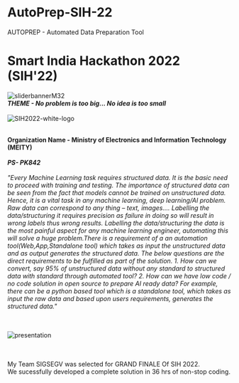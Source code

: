 # AutoPrep-SIH-22

AUTOPREP - Automated Data Preparation Tool
</br>
# Smart India Hackathon 2022 (SIH'22)
![sliderbannerM32](https://user-images.githubusercontent.com/103782863/222292997-1b1b68cb-6ef7-4dbc-8c6d-7921da238f59.jpg)
</br>
<b><i>THEME - No problem is too big... No idea is too small</b></i>
</br>
</br>
![SIH2022-white-logo](https://user-images.githubusercontent.com/103782863/222292929-1dcd8417-f32f-4a9b-9d78-557c1f6814c7.png)

</br>
<b>Organization Name - Ministry of Electronics and
Information Technology (MEITY)</b>
</br>
</br>
<b>
<i>PS- PK842
</b>
</br>
</br>
"Every Machine Learning task requires structured data. It is the basic need to proceed with training and testing. The importance of structured data can be seen from the fact that models cannot be trained on unstructured data. Hence, it is a vital task in any machine learning, deep learning/AI problem. Raw data can correspond to any thing – text, images…. Labelling the data/structuring it requires precision as failure in doing so will result in wrong labels thus wrong results. Labelling the data/structuring the data is the most painful aspect for any machine learning engineer, automating this will solve a huge problem.There is a requirement of a an automation tool(Web,App,Standalone tool) which takes as input the unstructured data and as output generates the structured data. The below questions are the direct requirements to be fulfilled as part of the solution. 1. How can we convert, say 95% of unstructured data without any standard to structured data with standard through automated tool? 2. How can we have low code / no code solution in open source to prepare AI ready data? For example, there can be a python based tool which is a standalone tool, which takes as input the raw data and based upon users requirements, generates the structured data."
</i>
</br>
</br>

</br>

![presentation](https://user-images.githubusercontent.com/103782863/232248278-b76b883e-f5fa-4347-9a10-37b50532c5ca.png)

</br>

</br>
My Team SIGSEGV was selected for GRAND FINALE Of SIH 2022.
</br>
We sucessfully developed a complete solution in 36 hrs of non-stop coding.   

